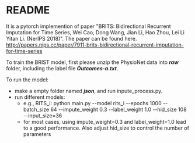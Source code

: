 # README

It is a pytorch implemention of paper "BRITS: Bidirectional Recurrent Imputation for Time Series, Wei Cao, Dong Wang, Jian Li, Hao Zhou, Lei Li Yitan Li. (NerIPS 2018)". The paper can be found here. http://papers.nips.cc/paper/7911-brits-bidirectional-recurrent-imputation-for-time-series

To train the BRIST model, first please unzip the PhysioNet data into ***raw*** folder, including the label file ***Outcomes-a.txt***.

To run the model:
* make a empty folder named ***json***, and run inpute_process.py.
* run different models:
    * e.g., RITS_I: python main.py --model rits_i --epochs 1000 --batch_size 64 --impute_weight 0.3 --label_weight 1.0 --hid_size 108 --input_size=36
    * for most cases, using impute_weight=0.3 and label_weight=1.0 lead to a good performance. Also adjust hid_size to control the number of parameters

